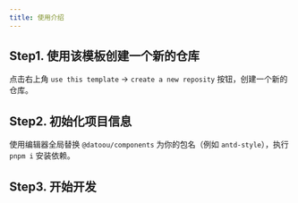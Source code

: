 ```yaml
---
title: 使用介绍
---
```


## Step1. 使用该模板创建一个新的仓库

点击右上角 `use this template` -> `create a new reposity` 按钮，创建一个新的仓库。

## Step2. 初始化项目信息

使用编辑器全局替换 `@datoou/components` 为你的包名（例如 `antd-style`），执行 `pnpm i` 安装依赖。

## Step3. 开始开发
